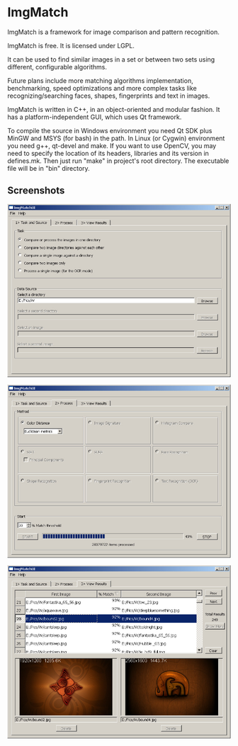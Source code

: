 ImgMatch
========

ImgMatch is a framework for image comparison and pattern recognition.

ImgMatch is free. It is licensed under LGPL.

It can be used to find similar images in a set or between two sets using
different, configurable algorithms.

Future plans include more matching algorithms implementation, benchmarking,
speed optimizations and more complex tasks like recognizing/searching faces,
shapes, fingerprints and text in images.

ImgMatch is written in C++, in an object-oriented and modular fashion.
It has a platform-independent GUI, which uses Qt framework.

To compile the source in Windows environment you need Qt SDK plus MinGW and
MSYS (for bash) in the path. In Linux (or Cygwin) environment you need g++,
qt-devel and make. If you want to use OpenCV, you may need to specify the
location of its headers, libraries and its version in defines.mk.
Then just run "make" in project's root directory. The executable file will
be in "bin" directory.


Screenshots
-----------

![first tab](https://github.com/akirov/ImgMatch/raw/master/docs/screen_1.jpg)

![second tab](https://github.com/akirov/ImgMatch/raw/master/docs/screen_2.jpg)

![third tab](https://github.com/akirov/ImgMatch/raw/master/docs/screen_3.jpg)
